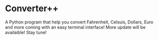 # Converter++

A Python program that help you convert Fahrenheit, Celsuis, Dollars, Euro and more coming with an easy terminal interface!
More update will be availaible!
Stay tune!
